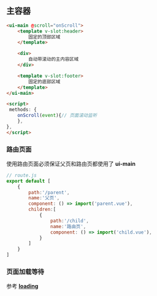 ## 主容器

```html
<ui-main @scroll="onScroll">
    <template v-slot:header>
        固定的顶部区域
    </template>

    <div>
        自动带滚动的主内容区域
    </div>

    <template v-slot:footer>
        固定的底部区域
    </template>
</ui-main>

<script>
 methods: {
    onScroll(event){// 页面滚动监听
    },
},
</script>
```

### 路由页面
使用路由页面必须保证父页和路由页都使用了 **ui-main**

```js
// route.js
export default [
    {
        path:'/parent',
        name:'父页',
        component: () => import('parent.vue'),
        children:[
            {
                path:'/child',
                name:'路由页',
                component: () => import('child.vue'),
            }
        ]
    }
]
```

### 页面加载等待
参考 [**loading**](http://moerj.com/vant-ui/#/demo-markdown?nav=loading)